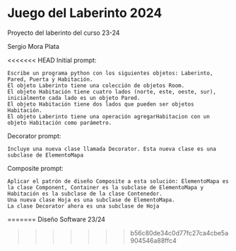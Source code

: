 # Juego del Laberinto 2024
Proyecto del laberinto del curso 23-24

Sergio Mora Plata

<<<<<<< HEAD
Initial prompt:
```
Escribe un programa python con los siguientes objetos: Laberinto, Pared, Puerta y Habitación.
El objeto Laberinto tiene una colección de objetos Room. 
El objeto Habitación tiene cuatro lados (norte, este, oeste, sur), inicialmente cada lado es un objeto Pared. 
El objeto Habitación tiene dos lados que pueden ser objetos Habitación. 
El objeto Laberinto tiene una operación agregarHabitacion con un objeto Habitación como parámetro.
```
Decorator prompt:
```
Incluye una nueva clase llamada Decorator. Esta nueva clase es una subclase de ElementoMapa
```
Composite prompt:
```
Aplicar el patrón de diseño Composite a esta solución: ElementoMapa es la clase Component, Container es la subclase de ElementoMapa y Habitación es la subclase de la clase Contenedor. 
Una nueva clase Hoja es una subclase de ElementoMapa.
La clase Decorator ahora es una subclase de Hoja
```
=======
Diseño Software 23/24
>>>>>>> b56c80de34c0d77fc27ca4cbe5a904546a88ffc4
